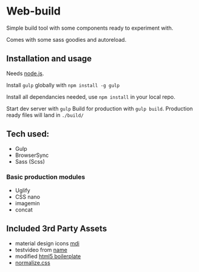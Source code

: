 # Web-build

Simple build tool with some components ready to experiment with.

Comes with some sass goodies and autoreload.

## Installation and usage
Needs [node.js](https://nodejs.org).

Install `gulp` globally with `npm install -g gulp`

Install all dependancies needed, use `npm install` in your local repo.

Start dev server with `gulp`
Build for production with `gulp build`. Production ready files will land in `./build/`

## Tech used:
- Gulp
- BrowserSync
- Sass (Scss)
### Basic production modules
- Uglify
- CSS nano
- imagemin
- concat
## Included 3rd Party Assets
- material design icons [mdi](https://github.com/Templarian/MaterialDesign)
- testvideo from [name](link)
- modified [html5 boilerplate](link)
- [normalize.css](https://github.com/necolas/normalize.css)
